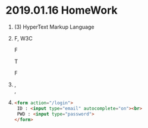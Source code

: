 # 2019.01.16 HomeWork

1. (3) HyperText Markup Language

2. F, W3C

   F

   T

   F

3. <article>, <footer>, <nav>

4. ~~~html
   <form action="/login">
   	ID : <input type="email" autocomplete="on"><br>
   	PWD : <input type="password">
   </form>
   ~~~
